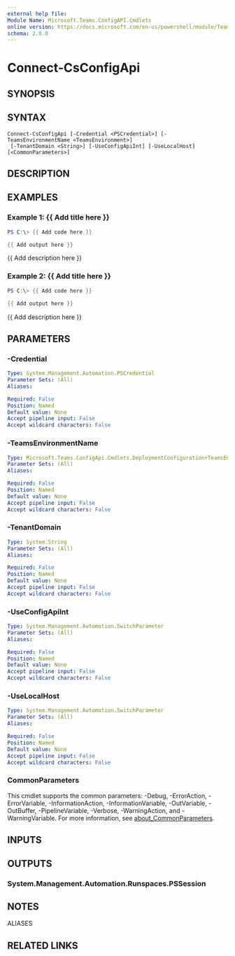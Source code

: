 ```yaml
---
external help file:
Module Name: Microsoft.Teams.ConfigAPI.Cmdlets
online version: https://docs.microsoft.com/en-us/powershell/module/Teams/connect-csconfigapi
schema: 2.0.0
---
```


# Connect-CsConfigApi

## SYNOPSIS


## SYNTAX

```
Connect-CsConfigApi [-Credential <PSCredential>] [-TeamsEnvironmentName <TeamsEnvironment>]
 [-TenantDomain <String>] [-UseConfigApiInt] [-UseLocalHost] [<CommonParameters>]
```

## DESCRIPTION


## EXAMPLES

### Example 1: {{ Add title here }}
```powershell
PS C:\> {{ Add code here }}

{{ Add output here }}
```

{{ Add description here }}

### Example 2: {{ Add title here }}
```powershell
PS C:\> {{ Add code here }}

{{ Add output here }}
```

{{ Add description here }}

## PARAMETERS

### -Credential


```yaml
Type: System.Management.Automation.PSCredential
Parameter Sets: (All)
Aliases:

Required: False
Position: Named
Default value: None
Accept pipeline input: False
Accept wildcard characters: False
```

### -TeamsEnvironmentName


```yaml
Type: Microsoft.Teams.ConfigApi.Cmdlets.DeploymentConfiguration+TeamsEnvironment
Parameter Sets: (All)
Aliases:

Required: False
Position: Named
Default value: None
Accept pipeline input: False
Accept wildcard characters: False
```

### -TenantDomain


```yaml
Type: System.String
Parameter Sets: (All)
Aliases:

Required: False
Position: Named
Default value: None
Accept pipeline input: False
Accept wildcard characters: False
```

### -UseConfigApiInt


```yaml
Type: System.Management.Automation.SwitchParameter
Parameter Sets: (All)
Aliases:

Required: False
Position: Named
Default value: None
Accept pipeline input: False
Accept wildcard characters: False
```

### -UseLocalHost


```yaml
Type: System.Management.Automation.SwitchParameter
Parameter Sets: (All)
Aliases:

Required: False
Position: Named
Default value: None
Accept pipeline input: False
Accept wildcard characters: False
```

### CommonParameters
This cmdlet supports the common parameters: -Debug, -ErrorAction, -ErrorVariable, -InformationAction, -InformationVariable, -OutVariable, -OutBuffer, -PipelineVariable, -Verbose, -WarningAction, and -WarningVariable. For more information, see [about_CommonParameters](http://go.microsoft.com/fwlink/?LinkID=113216).

## INPUTS

## OUTPUTS

### System.Management.Automation.Runspaces.PSSession

## NOTES

ALIASES

## RELATED LINKS

